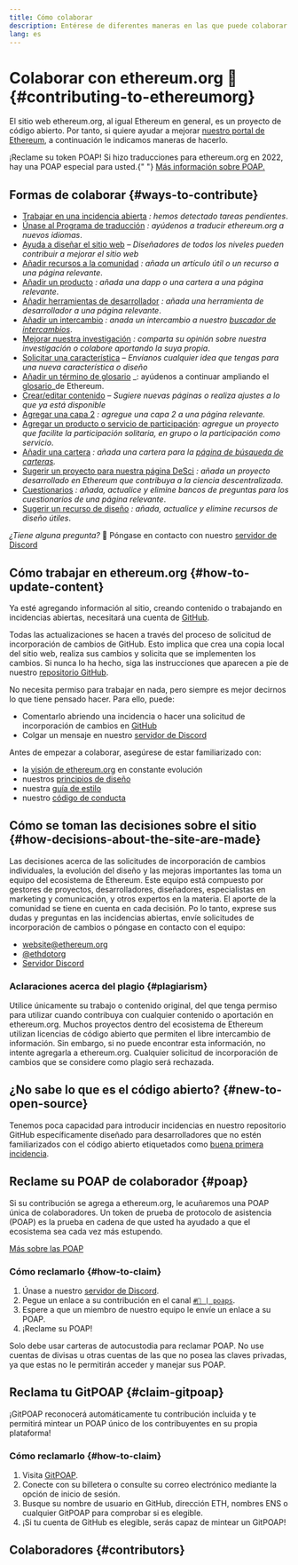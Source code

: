 ```yaml
---
title: Cómo colaborar
description: Entérese de diferentes maneras en las que puede colaborar con ethereum.org.
lang: es
---
```


# Colaborar con ethereum.org 🦄 {#contributing-to-ethereumorg}

El sitio web ethereum.org, al igual Ethereum en general, es un proyecto de código abierto. Por tanto, si quiere ayudar a mejorar [nuestro portal de Ethereum](/about/), a continuación le indicamos maneras de hacerlo.

<InfoBanner shouldCenter emoji=":tada:">
  ¡Reclame su token POAP! Si hizo traducciones para ethereum.org en 2022, hay una POAP especial para usted.{" "}
  <a href="#poap">Más información sobre POAP.</a>
</InfoBanner>

## Formas de colaborar {#ways-to-contribute}

- [Trabajar en una incidencia abierta](https://github.com/ethereum/ethereum-org-website/issues) _: hemos detectado tareas pendientes_.
- [Únase al Programa de traducción](/contributing/translation-program/) _: ayúdenos a traducir ethereum.org a nuevos idiomas_.
- [Ayuda a diseñar el sitio web](/contributing/design/) _– Diseñadores de todos los niveles pueden contribuir a mejorar el sitio web_
- [Añadir recursos a la comunidad](/contributing/content-resources/) _: añada un artículo útil o un recurso a una página relevante_.
- [Añadir un producto](/contributing/adding-products/) _: añada una dapp o una cartera a una página relevante_.
- [Añadir herramientas de desarrollador](/contributing/adding-developer-tools/) _: añada una herramienta de desarrollador a una página relevante_.
- [Añadir un intercambio](/contributing/adding-exchanges/) _: anada un intercambio a nuestro [buscador de intercambios](/get-eth/#country-picker)_.
- [Mejorar nuestra investigación](https://www.notion.so/efdn/Ethereum-org-User-Persona-Memo-b44dc1e89152457a87ba872b0dfa366c) _: comparta su opinión sobre nuestra investigación o colabore aportando la suya propia_.
- [Solicitar una característica](https://github.com/ethereum/ethereum-org-website/issues/new?assignees=&labels=Type%3A+Feature&template=feature_request.yaml&title=) _– Envíanos cualquier idea que tengas para una nueva característica o diseño_
- [Añadir un término de glosario](/contributing/adding-glossary-terms) _: ayúdenos a continuar ampliando el [glosario](/glossary/)_de Ethereum.
- [Crear/editar contenido](/contributing/#how-to-update-content) _– Sugiere nuevas páginas o realiza ajustes a lo que ya está disponible_
- [ Agregar una capa 2](/contributing/adding-layer-2s/) _: agregue una capa 2 a una página relevante._
- [Agregar un producto o servicio de participación](/contributing/adding-staking-products/): _agregue un proyecto que facilite la participación solitaria, en grupo o la participación como servicio_.
- [Añadir una cartera](/contributing/adding-wallets/) _: añada una cartera para la [página de búsqueda de carteras](/wallets/find-wallet/)._
- [Sugerir un proyecto para nuestra página DeSci](/contributing/adding-desci-projects/) _: añada un proyecto desarrollado en Ethereum que contribuya a la ciencia descentralizada_.
- [Cuestionarios](/contributing/quizzes/) _: añada, actualice y elimine bancos de preguntas para los cuestionarios de una página relevante_.
- [Sugerir un recurso de diseño](/contributing/design/adding-design-resources/) _: añada, actualice y elimine recursos de diseño útiles_.

_¿Tiene alguna pregunta?_ 🤔 Póngase en contacto con nuestro [servidor de Discord](https://discord.gg/CetY6Y4)

## Cómo trabajar en ethereum.org {#how-to-update-content}

Ya esté agregando información al sitio, creando contenido o trabajando en incidencias abiertas, necesitará una cuenta de [GitHub](https://github.com).

Todas las actualizaciones se hacen a través del proceso de solicitud de incorporación de cambios de GitHub. Esto implica que crea una copia local del sitio web, realiza sus cambios y solicita que se implementen los cambios. Si nunca lo ha hecho, siga las instrucciones que aparecen a pie de nuestro [repositorio GitHub](https://github.com/ethereum/ethereum-org-website).

No necesita permiso para trabajar en nada, pero siempre es mejor decirnos lo que tiene pensado hacer. Para ello, puede:

- Comentarlo abriendo una incidencia o hacer una solicitud de incorporación de cambios en [GitHub](https://github.com/ethereum/ethereum-org-website)
- Colgar un mensaje en nuestro [servidor de Discord](https://discord.gg/CetY6Y4)

Antes de empezar a colaborar, asegúrese de estar familiarizado con:

- la [visión de ethereum.org](/about/) en constante evolución
- nuestros [principios de diseño](/contributing/design-principles/)
- nuestra [guía de estilo](/contributing/style-guide/)
- nuestro [código de conducta](/community/code-of-conduct)

## Cómo se toman las decisiones sobre el sitio {#how-decisions-about-the-site-are-made}

Las decisiones acerca de las solicitudes de incorporación de cambios individuales, la evolución del diseño y las mejoras importantes las toma un equipo del ecosistema de Ethereum. Este equipo está compuesto por gestores de proyectos, desarrolladores, diseñadores, especialistas en marketing y comunicación, y otros expertos en la materia. El aporte de la comunidad se tiene en cuenta en cada decisión. Po lo tanto, exprese sus dudas y preguntas en las incidencias abiertas, envíe solicitudes de incorporación de cambios o póngase en contacto con el equipo:

- [website@ethereum.org](mailto:website@ethereum.org)
- [@ethdotorg](https://twitter.com/ethdotorg)
- [Servidor Discord](https://discord.gg/CetY6Y4)

### Aclaraciones acerca del plagio {#plagiarism}

Utilice únicamente su trabajo o contenido original, del que tenga permiso para utilizar cuando contribuya con cualquier contenido o aportación en ethereum.org. Muchos proyectos dentro del ecosistema de Ethereum utilizan licencias de código abierto que permiten el libre intercambio de información. Sin embargo, si no puede encontrar esta información, no intente agregarla a ethereum.org. Cualquier solicitud de incorporación de cambios que se considere como plagio será rechazada.

## ¿No sabe lo que es el código abierto? {#new-to-open-source}

Tenemos poca capacidad para introducir incidencias en nuestro repositorio GitHub específicamente diseñado para desarrolladores que no estén familiarizados con el código abierto etiquetados como [buena primera incidencia](https://github.com/ethereum/ethereum-org-website/issues?q=is%3Aopen+is%3Aissue+label%3A%22good+first+issue%22).

## Reclame su POAP de colaborador {#poap}

Si su contribución se agrega a ethereum.org, le acuñaremos una POAP única de colaboradores. Un token de prueba de protocolo de asistencia (POAP) es la prueba en cadena de que usted ha ayudado a que el ecosistema sea cada vez más estupendo.

[Más sobre las POAP](https://www.poap.xyz/)

### Cómo reclamarlo {#how-to-claim}

1. Únase a nuestro [servidor de Discord](https://discord.gg/E8dET2ux8y).
2. Pegue un enlace a su contribución en el canal [`#🥇 | poaps`](https://discord.com/channels/714888181740339261/804005643211898911).
3. Espere a que un miembro de nuestro equipo le envíe un enlace a su POAP.
4. ¡Reclame su POAP!

Solo debe usar carteras de autocustodia para reclamar POAP. No use cuentas de divisas u otras cuentas de las que no posea las claves privadas, ya que estas no le permitirán acceder y manejar sus POAP.

## Reclama tu GitPOAP {#claim-gitpoap}

¡GitPOAP reconocerá automáticamente tu contribución incluida y te permitirá mintear un POAP único de los contribuyentes en su propia plataforma!

### Cómo reclamarlo {#how-to-claim}

1. Visita [GitPOAP](https://www.gitpoap.io).
2. Conecte con su billetera o consulte su correo electrónico mediante la opción de inicio de sesión.
3. Busque su nombre de usuario en GitHub, dirección ETH, nombres ENS o cualquier GitPOAP para comprobar si es elegible.
4. ¡Si tu cuenta de GitHub es elegible, serás capaz de mintear un GitPOAP!

## Colaboradores {#contributors}

<Contributors />
